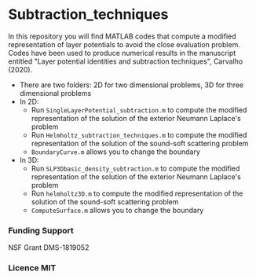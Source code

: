 # Subtraction_techniques

In this repository you will find MATLAB codes that compute a modified representation of layer potentials to avoid the close evaluation problem.
Codes have been used to produce numerical results in the manuscript entitled "Layer potential identities and subtraction techniques", Carvalho (2020).

* There are two folders: 2D for two dimensional problems, 3D for three dimensional problems
* In 2D:
  * Run `SingleLayerPotential_subtraction.m` to compute the modified representation of the solution of the exterior Neumann Laplace's problem
  * Run `Helmholtz_subtraction_techniques.m` to compute the modified representation of the solution of the sound-soft scattering problem
  * `BoundaryCurve.m` allows you to change the boundary 
* In 3D:
  * Run `SLP3Dbasic_density_subtraction.m` to compute the modified representation of the solution of the exterior Neumann Laplace's problem
  * Run `helmholtz3D.m` to compute the modified representation of the solution of the sound-soft scattering problem
  * `ComputeSurface.m` allows you to change the boundary 


### Funding Support
NSF Grant DMS-1819052 

### Licence MIT
